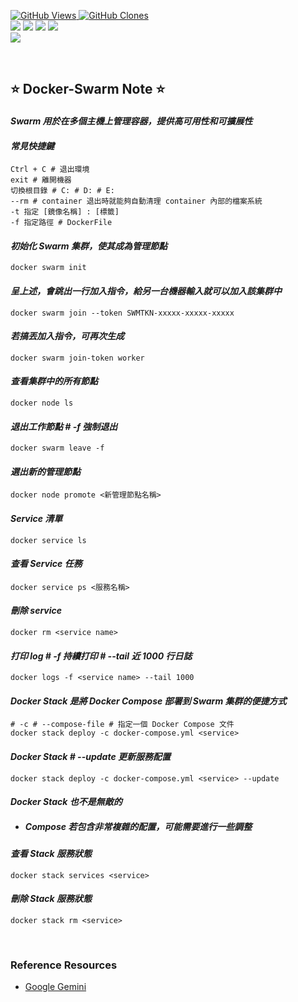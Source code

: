 <a href='https://github.com/Junwu0615/Airflow-Template'><img alt='GitHub Views' src='https://views.whatilearened.today/views/github/Junwu0615/Airflow-Template.svg'> 
<a href='https://github.com/Junwu0615/Airflow-Template'><img alt='GitHub Clones' src='https://img.shields.io/badge/dynamic/json?color=success&label=Clone&query=count_total&url=https://gist.githubusercontent.com/Junwu0615/c7cc2b44b987253f9efcf042e839837e/raw/Airflow-Template_clone.json&logo=github'> <br>
[![](https://img.shields.io/badge/Project-Apache_Airflow-blue.svg?style=plastic)](https://github.com/Junwu0615/Airflow-Template) 
[![](https://img.shields.io/badge/Project-Docker-blue.svg?style=plastic)](https://github.com/Junwu0615/Airflow-Template) 
[![](https://img.shields.io/badge/Language-Python_3.12.0-blue.svg?style=plastic)](https://www.python.org/)
[![](https://img.shields.io/badge/Operating_System-Windows_10-blue.svg?style=plastic)](https://www.microsoft.com/zh-tw/software-download/windows10) <br>
[![](https://img.shields.io/badge/Package-Apache_Airflow_2.10.4-green.svg?style=plastic)](https://pypi.org/project/apache-airflow/)

<br>

## ⭐ Docker-Swarm Note ⭐

#### *Swarm 用於在多個主機上管理容器，提供高可用性和可擴展性*

#### *常見快捷鍵*
```commandline
Ctrl + C # 退出環境
exit # 離開機器
切換根目錄 # C: # D: # E:
--rm # container 退出時就能夠自動清理 container 內部的檔案系統
-t 指定 [鏡像名稱] : [標籤]
-f 指定路徑 # DockerFile
```

#### *初始化 Swarm 集群，使其成為管理節點*
```commandline
docker swarm init
```

#### *呈上述，會跳出一行加入指令，給另一台機器輸入就可以加入該集群中*
```commandline
docker swarm join --token SWMTKN-xxxxx-xxxxx-xxxxx
```

#### *若搞丟加入指令，可再次生成*
```commandline
docker swarm join-token worker
```

#### *查看集群中的所有節點*
```commandline
docker node ls
```

#### *退出工作節點 # -f 強制退出*
```commandline
docker swarm leave -f
```

#### *選出新的管理節點*
```commandline
docker node promote <新管理節點名稱>
```

#### *Service 清單*
```commandline
docker service ls
```

#### *查看 Service 任務*
```commandline
docker service ps <服務名稱>
```

#### *刪除 service*
```commandline
docker rm <service name>
```

#### *打印 log # -f 持續打印 # --tail 近 1000 行日誌*
```commandline
docker logs -f <service name> --tail 1000
```

#### *Docker Stack 是將 Docker Compose 部署到 Swarm 集群的便捷方式*
```commandline
# -c # --compose-file # 指定一個 Docker Compose 文件
docker stack deploy -c docker-compose.yml <service>
```

#### *Docker Stack # --update 更新服務配置*
```commandline
docker stack deploy -c docker-compose.yml <service> --update
```

#### *Docker Stack 也不是無敵的*
- ##### Compose 若包含非常複雜的配置，可能需要進行一些調整

#### *查看 Stack 服務狀態*
```commandline
docker stack services <service>
```

#### *刪除 Stack 服務狀態*
```commandline
docker stack rm <service>
```

<br>

### Reference Resources
-  [Google Gemini](https://gemini.google.com/)